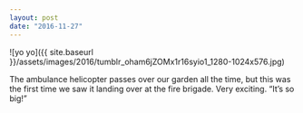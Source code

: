 ```yaml
---
layout: post
date: "2016-11-27"
---
```


![yo yo]({{ site.baseurl }}/assets/images/2016/tumblr_oham6jZOMx1r16syio1_1280-1024x576.jpg)

The ambulance helicopter passes over our garden all the time, but this was the first time we saw it landing over at the fire brigade. Very exciting. “It’s so big!”
